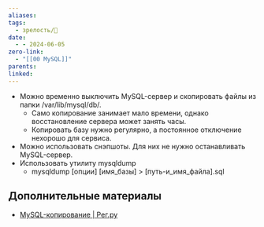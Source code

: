 ```yaml
---
aliases: 
tags:
  - зрелость/🌱
date:
  - - 2024-06-05
zero-link:
  - "[[00 MySQL]]"
parents: 
linked:
---
```

- Можно временно выключить MySQL-сервер и скопировать файлы из папки /var/lib/mysql/db/.
	- ﻿﻿Само копирование занимает мало времени, однако восстановление сервера может занять часы.
	- ﻿﻿Копировать базу нужно регулярно, а постоянное отключение нехорошо для сервиса.
- ﻿﻿Можно использовать снэпшоты. Для них не нужно останавливать MySQL-сервер.
- ﻿﻿Использовать утилиту mysqldump
	- ﻿﻿mysqldump \[опции\] \[имя_базы\] > \[путь-и_имя_файла\].sql
## Дополнительные материалы
- [MySQL-копирование | Рег.ру](https://help.reg.ru/support/hosting/bazy-dannykh/mysql-kopirovaniye)